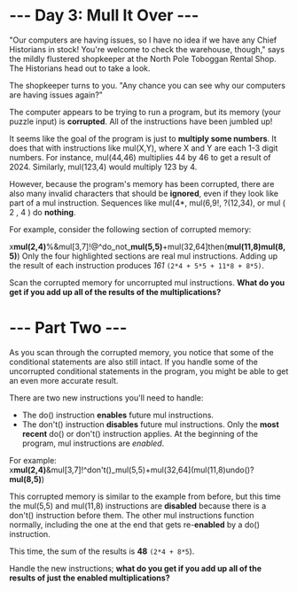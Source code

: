 # --- Day 3: Mull It Over ---
"Our computers are having issues, so I have no idea if we have any Chief Historians in stock! You're welcome to check the warehouse, though," says the mildly flustered shopkeeper at the North Pole Toboggan Rental Shop. The Historians head out to take a look.

The shopkeeper turns to you. "Any chance you can see why our computers are having issues again?"

The computer appears to be trying to run a program, but its memory (your puzzle input) is **corrupted**. All of the instructions have been jumbled up!

It seems like the goal of the program is just to **multiply some numbers**. It does that with instructions like mul(X,Y), where X and Y are each 1-3 digit numbers. For instance, mul(44,46) multiplies 44 by 46 to get a result of 2024. Similarly, mul(123,4) would multiply 123 by 4.

However, because the program's memory has been corrupted, there are also many invalid characters that should be **ignored**, even if they look like part of a mul instruction. Sequences like mul(4*, mul(6,9!, ?(12,34), or mul ( 2 , 4 ) do **nothing**.

For example, consider the following section of corrupted memory:

x**mul(2,4)**%&mul[3,7]!@^do_not_**mul(5,5)**+mul(32,64]then(**mul(11,8)mul(8,5)**)
Only the four highlighted sections are real mul instructions. Adding up the result of each instruction produces *161* `(2*4 + 5*5 + 11*8 + 8*5)`.

Scan the corrupted memory for uncorrupted mul instructions. **What do you get if you add up all of the results of the multiplications?**

# --- Part Two ---
As you scan through the corrupted memory, you notice that some of the conditional statements are also still intact. If you handle some of the uncorrupted conditional statements in the program, you might be able to get an even more accurate result.

There are two new instructions you'll need to handle:
- The do() instruction **enables** future mul instructions.
- The don't() instruction **disables** future mul instructions.
Only the **most recent** do() or don't() instruction applies. At the beginning of the program, mul instructions are *enabled*.

For example:  
x**mul(2,4)**&mul[3,7]!^don't()_mul(5,5)+mul(32,64](mul(11,8)undo()?**mul(8,5)**)

This corrupted memory is similar to the example from before, but this time the mul(5,5) and mul(11,8) instructions are **disabled** because there is a don't() instruction before them. The other mul instructions function normally, including the one at the end that gets re-**enabled** by a do() instruction.

This time, the sum of the results is **48** `(2*4 + 8*5`).

Handle the new instructions; **what do you get if you add up all of the results of just the enabled multiplications?**